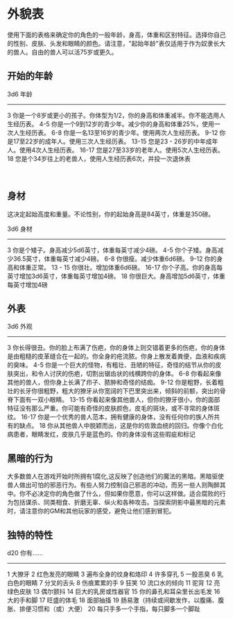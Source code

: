 # 外貌表

使用下面的表格来确定你的角色的一般年龄，身高，体重和区别特征。选择你自己的性别、皮肤、头发和眼睛的颜色。请注意，"起始年龄"表仅适用于作为奴隶长大的兽人。自由的兽人可以活75岁或更久。

## 开始的年龄

  3d6     年龄
  ------- ----------------------------------------------------------------------------------
  3       你是一个8岁或更小的孩子。你体型为1/2，你的身高和体重减半。你不能选用人生经历表。
  4-5     你是一个9到12岁的青少年。减少你的身高和体重25%，使用一次人生经历表。
  6-8     你是一名13至16岁的青少年。使用两次人生经历表。
  9-12    你是17至22岁的成年人。使用三次人生经历表。
  13-15   您是23 - 26岁的中年成年人。使用4次人生经历表。
  16-17   您是27至33岁的老年人。使用5次人生经历表。
  18      您是个34岁往上的老兽人，使用人生经历表6次，并投一次退休表

 

## 身材

这决定起始高度和重量。不论性别，你的起始身高是84英寸，体重是350磅。

  3d6       身材
  --------- ----------------------------------------------------------
  3         你是个矮子。身高减少5d6英寸，体重每英寸减少4磅。
  4-5       你个子矮。身高减少36.5英寸，体重每英寸减少4磅。
  6-8       你很瘦。减少体重6d6磅。
  9-12      你的身高和体重正常。
  13 - 15   你很壮。增加体重6d6磅。
  16-17     你个子高。你的身高每英寸增加3d6英寸，体重每英寸增加4磅。
  18        你很巨大。身高增加5d6英寸，体重每英寸增加4磅

## 外表

  3d6     外观
  ------- --------------------------------------------------------------------------------------------------------------------------------------------------------
  3       你长得很丑。你的脸上布满了伤疤，你的身体上则交错着更多的伤疤，你的身体是由粗糙的皮革缝合在一起的。你全身的疮流脓。你身上散发着粪便，血液和疾病的臭味。
  4-5     你是一个巨大的怪物，有粗壮、丑陋的特征，奇怪的结节从你的皮肤突出，和令人讨厌的伤疤，切割出锯齿状的线横跨你的身体。
  6-8     你看起来像其他的兽人，但你身上长满了疖子、脓肿和奇怪的结痂。
  9-12    你是粗野，长着粗壮的长牙你很粗野，粗大的獠牙从你宽阔的下巴里突出来，倾斜的前额，突出的骨脊下面有一双小眼睛。
  13-15   你看起来像其他兽人，但你的獠牙很小，你的面部特征没有那么严重。你可能有奇怪的皮肤颜色，皮毛的斑块，或不寻常的身体斑纹。
  16-17   你是一个优秀的兽人范本，拥有健康的身体，没有任何你的族人所共有的缺点。
  18      你从其他兽人中脱颖而出，这是你的佐敦血统的回归。你像个白化病患者，眼睛发红，皮肤几乎是蓝色的。你的身体没有这些瑕疵和标记

## 黑暗的行为

大多数兽人在游戏开始时所拥有1腐化,这反映了创造他们的魔法的黑暗。黑暗驱使兽人做出可怕的邪恶行为。有些人努力控制自己邪恶的冲动，而另一些人则陶醉其中。你不必决定你的角色做了什么，但如果你愿意，你可以这样做。适合腐败的行为包括谋杀、同类相食、折磨无辜、纵火和各种攻击。当探索阴影中最黑暗的元素时，请注意你的GM和其他玩家的感受，避免让他们感到冒犯。

## 独特的特性

  d20   你有......
  ----- --------------------------------------------------------------
  1     大獠牙
  2     红色发亮的眼睛
  3     遍布全身的纹身和烙印
  4     许多穿孔
  5     一股恶臭
  6     乳白色的眼睛
  7     分叉的舌头
  8     伤痕累累的手
  9     狂笑
  10    流口水的倾向
  11    驼背
  12    亮绿色皮肤
  13    偶尔颤抖
  14    巨大的乳房或性器官
  15    你的鼻孔和耳朵里长出毛发
  16    大的手和脚
  17    旺盛的体毛
  18    面部抽搐
  19    肠易激（持续或间歇发作，以腹痛、腹胀、排便习惯和（或）大便）
  20    每只手多一个手指，每只脚多一个脚趾

 
